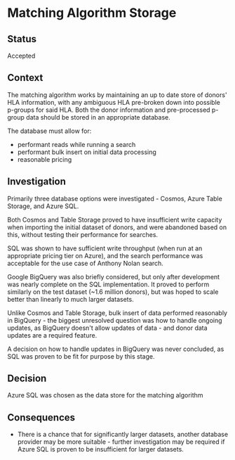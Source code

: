 # Matching Algorithm Storage

## Status

Accepted

## Context

The matching algorithm works by maintaining an up to date store of donors' HLA information, with any ambiguous HLA 
pre-broken down into possible p-groups for said HLA. Both the donor information and pre-processed p-group data should be stored in an
appropriate database. 

The database must allow for: 
- performant reads while running a search
- performant bulk insert on initial data processing 
- reasonable pricing 

## Investigation

Primarily three database options were investigated - Cosmos, Azure Table Storage, and Azure SQL. 

Both Cosmos and Table Storage proved to have insufficient write capacity when importing the initial dataset of donors, and were abandoned 
based on this, without testing their performance for searches.

SQL was shown to have sufficient write throughput (when run at an appropriate pricing tier on Azure), and the search performance was 
acceptable for the use case of Anthony Nolan search.

Google BigQuery was also briefly considered, but only after development was nearly complete on the SQL implementation. 
It proved to perform similarly on the test dataset (~1.6 million donors), but was hoped to scale better than linearly to much larger datasets.

Unlike Cosmos and Table Storage, bulk insert of data performed reasonably in BigQuery - the biggest unresolved question was how to handle 
ongoing updates, as BigQuery doesn't allow updates of data - and donor data updates are a required feature. 

A decision on how to handle updates in BigQuery was never concluded, as SQL was proven to be fit for purpose by this stage.  

## Decision

Azure SQL was chosen as the data store for the matching algorithm

## Consequences

- There is a chance that for significantly larger datasets, another database provider may be more suitable - further 
investigation may be required if Azure SQL is proven to be insufficient for larger datasets.  